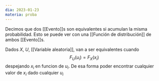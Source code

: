```yaml
---
dia: 2023-01-23
materia: proba
---
```

Decimos que dos [[Evento]]s son equivalentes si acumulan la misma probabilidad. Esto se puede ver con una [[Función de distribución]] de ambos [[Evento]]s.

Dados $X$, $U$, [[Variable aleatoria]], van a ser equivalentes cuando $$ F_U(u_i) = F_X(x_i) $$ despejando $x_i$ en funcion de $u_i$. De esa forma poder encontrar cualquier valor de $x_i$ dado cualquier $u_i$
